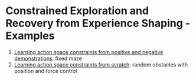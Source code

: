 # Constrained Exploration and Recovery from Experience Shaping - Examples

1. [Learning action space constraints from positive and negative demonstrations](01-constraints-from-demonstrations.md): fixed maze
2. [Learning action space constraints from scratch](02-constraints-from-scratch.md): random obstacles with position and force control

